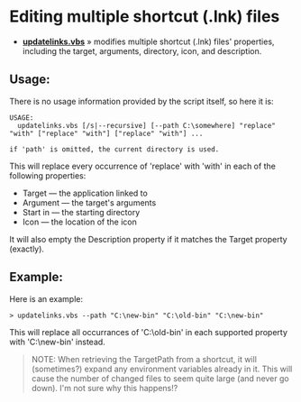 
# Editing multiple shortcut (.lnk) files

* [__updatelinks.vbs__](https://github.com/kodybrown/dos/blob/master/updatelinks.vbs) » modifies multiple shortcut (.lnk) files' properties, including the target, arguments, directory, icon, and description.

## Usage:

There is no usage information provided by the script itself, so here it is:

    USAGE:
      updatelinks.vbs [/s|--recursive] [--path C:\somewhere] "replace" "with" ["replace" "with"] ["replace" "with"] ...

    if 'path' is omitted, the current directory is used.

This will replace every occurrence of 'replace' with 'with' in each of the following properties:

* Target — the application linked to
* Argument — the target's arguments
* Start in — the starting directory
* Icon — the location of the icon

It will also empty the Description property if it matches the Target property (exactly).

## Example:

Here is an example:

    > updatelinks.vbs --path "C:\new-bin" "C:\old-bin" "C:\new-bin"

This will replace all occurrances of 'C:\old-bin' in each supported property with 'C:\new-bin' instead.

> NOTE: When retrieving the TargetPath from a shortcut, it will (sometimes?) expand any environment variables already in it. This will cause the number of changed files to seem quite large (and never go down). I'm not sure why this happens!?
